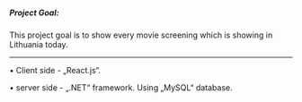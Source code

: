 ##### Project Goal: 

This project goal is to show every movie screening which is showing in Lithuania today.

---------------------------------------------------------------------------------------------------------------------

• Client side - „React.js“. 

• server side - „.NET“ framework. Using „MySQL“ database. 




